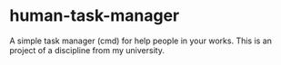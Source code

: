 # human-task-manager
A simple task manager (cmd) for help people in your works.
This is an project of a discipline from my university.
